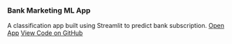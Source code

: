 ### Bank Marketing ML App
A classification app built using Streamlit to predict bank subscription.
[Open App](https://bank-marketing-classification-2xtpjmqkmeukzqzgdcduhm.streamlit.app)
[View Code on GitHub](https://github.com/namakamu/bank-marketing-classification)
